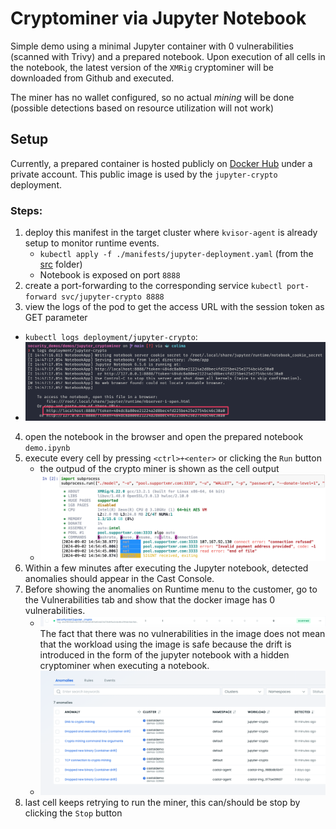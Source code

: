 # Cryptominer via Jupyter Notebook

Simple demo using a minimal Jupyter container with 0 vulnerabilities (scanned with Trivy) and a prepared notebook.
Upon execution of all cells in the notebook, the latest version of the `XMRig` cryptominer will be downloaded from Github and executed.


The miner has no wallet configured, so no actual _mining_ will be done (possible detections based on resource utilization will not work)


## Setup

Currently, a prepared container is hosted publicly on [Docker Hub](https://hub.docker.com/repository/docker/sleshme/securitydemos/general) under a private account.
This public image is used by the `jupyter-crypto` deployment.

### Steps:
1) deploy this manifest in the target cluster where `kvisor-agent` is already setup to monitor runtime events.
    - `kubectl apply -f ./manifests/jupyter-deployment.yaml` (from the [src](https://github.com/castai-demo/security-demos/blob/master/src/) folder)
    - Notebook is exposed on port `8888`
2) create a port-forwarding to the corresponding service `kubectl port-forward svc/jupyter-crypto 8888` 
3) view the logs of the pod to get the access URL with the session token as GET parameter
  - `kubectl logs deployment/jupyter-crypto`:
  - ![alt text](docs/access_url_in_logs.png)
4) open the notebook in the browser and open the prepared notebook `demo.ipynb`
6) execute every cell by pressing `<ctrl>+<enter>` or clicking the `Run` button
    - the outpud of the crypto miner is shown as the cell output
    - ![alt text](docs/miner_output.png)
5) Within a few minutes after executing the Jupyter notebook, detected anomalies should appear in the Cast Console.
6) Before showing the anomalies on Runtime menu to the customer, go to the Vulnerabilities tab and show that the docker image has 0 vulnerabilities.
    - ![alt text](docs/clean.png)
    The fact that there was no vulnerabilities in the image does not mean that the workload using the image is safe because the drift is introduced in the form of the jupyter notebook with
    a hidden cryptominer when executing a notebook.
    - ![alt text](docs/runtime.png)
6) last cell keeps retrying to run the miner, this can/should be stop by clicking the `Stop` button
